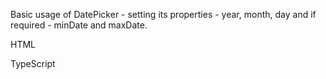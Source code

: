Basic usage of DatePicker - setting its properties - year, month, day and if required - minDate and maxDate.

HTML
<snippet id='creating-datepicker-html'/>

TypeScript
<snippet id='date-picker-configure-code'/>